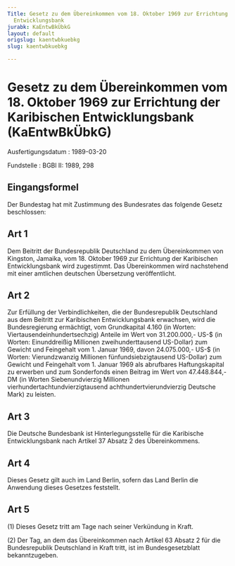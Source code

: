```yaml
---
Title: Gesetz zu dem Übereinkommen vom 18. Oktober 1969 zur Errichtung der Karibischen
  Entwicklungsbank
jurabk: KaEntwBkÜbkG
layout: default
origslug: kaentwbkuebkg
slug: kaentwbkuebkg

---
```


# Gesetz zu dem Übereinkommen vom 18. Oktober 1969 zur Errichtung der Karibischen Entwicklungsbank (KaEntwBkÜbkG)

Ausfertigungsdatum
:   1989-03-20

Fundstelle
:   BGBl II: 1989, 298



## Eingangsformel

Der Bundestag hat mit Zustimmung des Bundesrates das folgende Gesetz
beschlossen:


## Art 1

Dem Beitritt der Bundesrepublik Deutschland zu dem Übereinkommen von
Kingston, Jamaika, vom 18. Oktober 1969 zur Errichtung der Karibischen
Entwicklungsbank wird zugestimmt. Das Übereinkommen wird nachstehend
mit einer amtlichen deutschen Übersetzung veröffentlicht.


## Art 2

Zur Erfüllung der Verbindlichkeiten, die der Bundesrepublik
Deutschland aus dem Beitritt zur Karibischen Entwicklungsbank
erwachsen, wird die Bundesregierung ermächtigt, vom Grundkapital 4.160
(in Worten: Viertausendeinhundertsechzig) Anteile im Wert von
31\.200.000,- US-$ (in Worten: Einunddreißig Millionen
zweihunderttausend US-Dollar) zum Gewicht und Feingehalt vom 1. Januar
1969, davon 24.075.000,- US-$ (in Worten: Vierundzwanzig Millionen
fünfundsiebzigtausend US-Dollar) zum Gewicht und Feingehalt vom 1.
Januar 1969 als abrufbares Haftungskapital zu erwerben und zum
Sonderfonds einen Beitrag im Wert von 47.448.844,- DM (in Worten
Siebenundvierzig Millionen vierhundertachtundvierzigtausend
achthundertvierundvierzig Deutsche Mark) zu leisten.


## Art 3

Die Deutsche Bundesbank ist Hinterlegungsstelle für die Karibische
Entwicklungsbank nach Artikel 37 Absatz 2 des Übereinkommens.


## Art 4

Dieses Gesetz gilt auch im Land Berlin, sofern das Land Berlin die
Anwendung dieses Gesetzes feststellt.


## Art 5

(1) Dieses Gesetz tritt am Tage nach seiner Verkündung in Kraft.

(2) Der Tag, an dem das Übereinkommen nach Artikel 63 Absatz 2 für die
Bundesrepublik Deutschland in Kraft tritt, ist im Bundesgesetzblatt
bekanntzugeben.

